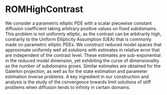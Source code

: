 # ROMHighContrast
We consider a parametric elliptic PDE with a scalar piecewise constant diffusion coefficient taking arbitrary positive values  on fixed subdomains. This problem is not uniformly elliptic, as the contrast can be arbitrarily high, contrarily to the Uniform Ellipticity Assumption (UEA) that is commonly made on parametric elliptic PDEs. We construct reduced model spaces that approximate uniformly well all solutions with estimates in relative error that are independent of the contrast level. These estimates are sub-exponential in the reduced model dimension, yet exhibiting the curse of dimensionality as the number of subdomains grows. Similar estimates are obtained for the Galerkin projection, as well as for the state estimation and parameter estimation inverse problems.  A key ingredient in our construction and analysis is the study of the convergence towards limit solutions of stiff problems when diffusion tends to  infinity in certain domains.
